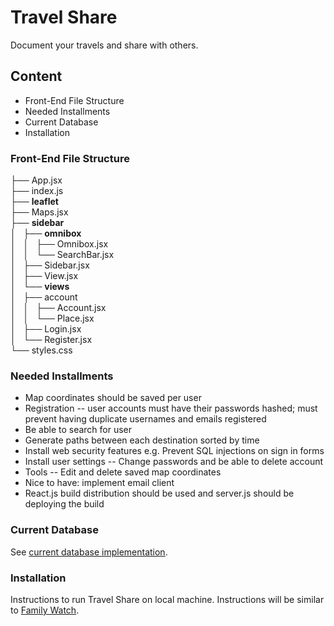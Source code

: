 # Travel Share

Document your travels and share with others.

## Content
* Front-End File Structure
* Needed Installments
* Current Database
* Installation

### Front-End File Structure
├── App.jsx<br/>
├── index.js<br/>
├── **leaflet**<br/>
├── Maps.jsx<br/>
├── **sidebar**<br/>
│   ├── **omnibox**<br/>
│   │   ├── Omnibox.jsx<br/>
│   │   └── SearchBar.jsx<br/>
│   ├── Sidebar.jsx<br/>
│   ├── View.jsx<br/>
│   └── **views**<br/>
│       ├── account<br/>
│       │   ├── Account.jsx<br/>
│       │   └── Place.jsx<br/>
│       ├── Login.jsx<br/>
│       └── Register.jsx<br/>
└── styles.css<br/>

### Needed Installments
* Map coordinates should be saved per user
* Registration -- user accounts must have their passwords hashed;
  must prevent having duplicate usernames and emails registered
* Be able to search for user
* Generate paths between each destination sorted by time
* Install web security features e.g. Prevent SQL injections on sign
  in forms
* Install user settings -- Change passwords and be able to delete
  account
* Tools -- Edit and delete saved map coordinates
* Nice to have: implement email client
* React.js build distribution should be used and server.js should be
  deploying the build

### Current Database
See [current database implementation](https://github.com/ivanmanan/Travel-Share/blob/master/sql/database.txt).

### Installation
Instructions to run Travel Share on local machine. Instructions will be similar to [Family Watch](https://github.com/ivanmanan/Family-Watch/blob/master/README.md).
